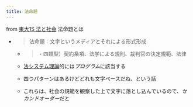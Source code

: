 ```yaml
---
title: 法命題
---
```


from [東大1S 法と社会](%E6%9D%B1%E5%A4%A71S%20%E6%B3%95%E3%81%A8%E7%A4%BE%E4%BC%9A.md)
法命題とは

* 
   > 
   > 法命題：文字というメディアとそれによる形式形成
  
  * 
     > 
     > ・四類型）契約条項、法学による規則、裁判官の決定規範、法律
  
  * [法システム理論](%E6%B3%95%E3%82%B7%E3%82%B9%E3%83%86%E3%83%A0%E7%90%86%E8%AB%96.md)的には*プログラム*に該当する
  * 四つパターンはあるけどどれも文字ベースだね、という話
  * これらは、社会の規範を観察した上で文字に落とし込んでいるので、*セカンドオーダー*だと
